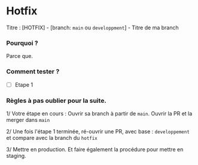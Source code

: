 # Hotfix
Titre : [HOTFIX] - [branch: `main` ou `developpment`] - Titre de ma branch


### Pourquoi ? 

Parce que.

### Comment tester ?

- [ ] Etape 1


### Règles à pas oublier pour la suite.

1/ Votre étape en cours : Ouvrir sa branch à partir de `main`. Ouvrir la PR et la merger dans `main`

2/ Une fois l'étape 1 terminée, ré-ouvrir une PR, avec base : `developpement` et compare avec la branch du `hotfix`


3/ Mettre en production. Et faire également la procédure pour mettre en staging.